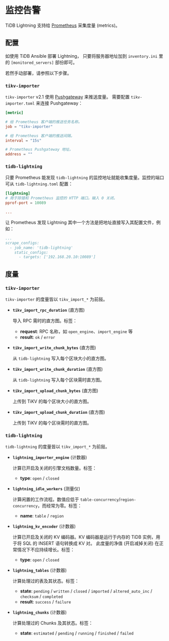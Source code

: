 监控告警
=======

TiDB Lightning 支持给 [Prometheus](https://prometheus.io/) 采集度量 (metrics)。

配置
----

如使用 TiDB Ansible 部署 Lightning，
只要将服务器地址加到 `inventory.ini` 里的 `[monitored_servers]` 部份即可。

若然手动部署，请参照以下步骤。

### `tikv-importer`

`tikv-importer` v2.1 使用 [Pushgateway](https://github.com/prometheus/pushgateway) 来推送度量。
需要配置 `tikv-importer.toml` 来连接 Pushgateway：

```toml
[metric]

# 给 Prometheus 客户端的推送任务名称。
job = "tikv-importer"

# 给 Prometheus 客户端的推送间隔。
interval = "15s"

# Prometheus Pushgateway 地址。
address = ""
```

### `tidb-lightning`

只要 Prometheus 能发现 `tidb-lightning` 的监控地址就能收集度量。监控的端口可从 `tidb-lightning.toml` 配置：

```toml
[lightning]
# 用于除错和 Prometheus 监控的 HTTP 端口。输入 0 关闭。
pprof-port = 10089

...
```

让 Prometheus 发现 Lightning 其中一个方法是把地址直接写入其配置文件，例如：

```yaml
...
scrape_configs:
  - job_name: 'tidb-lightning'
    static_configs:
      - targets: ['192.168.20.10:10089']
```

度量
----

### `tikv-importer`

`tikv-importer` 的度量皆以 `tikv_import_*` 为前敍。

* **`tikv_import_rpc_duration`** (直方图)

    导入 RPC 需时的直方图。标签：

    * **request**: RPC 名称，如 `open_engine`、`import_engine` 等
    * **result**: `ok` / `error`

* **`tikv_import_write_chunk_bytes`** (直方图)

    从 `tidb-lightning` 写入每个区块大小的直方图。

* **`tikv_import_write_chunk_duration`** (直方图)

    从 `tidb-lightning` 写入每个区块需时直方图。

* **`tikv_import_upload_chunk_bytes`** (直方图)

    上传到 TiKV 的每个区块大小的直方图。

* **`tikv_import_upload_chunk_duration`** (直方图)

    上传到 TiKV 的每个区块需时的直方图。

### `tidb-lightning`

`tidb-lightning` 的度量皆以 `tikv_import_*` 为前敍。

* **`lightning_importer_engine`** (计数器)

    计算已开启及关闭的引擎文档数量。标签：

    * **type**: `open` / `closed`

* **`lightning_idle_workers`** (测量仪)

    计算闲置的工作流程。数值应低于 `table-concurrency`/`region-concurrency`，而经常为零。标签：

    * **name**: `table` / `region`

* **`lightning_kv_encoder`** (计数器)

    计算已开启及关闭的 KV 编码器。KV 编码器是运行于内存的 TiDB 实例，用于将 SQL 的 INSERT 语句转换成 KV 对。
    此度量的净值 (开启减掉关闭) 在正常情况下不应持续增长。标签：

    * **type**: `open` / `closed`

* **`lightning_tables`** (计数器)

    计算处理过的表及其状态。标签：

    * **state**: `pending` / `written` / `closed` / `imported` / `altered_auto_inc` / `checksum` / `completed`
    * **result**: `success` / `failure`

* **`lightning_chunks`** (计数器)

    计算处理过的 Chunks 及其状态。标签：

    * **state**: `estimated` / `pending` / `running` / `finished` / `failed`

